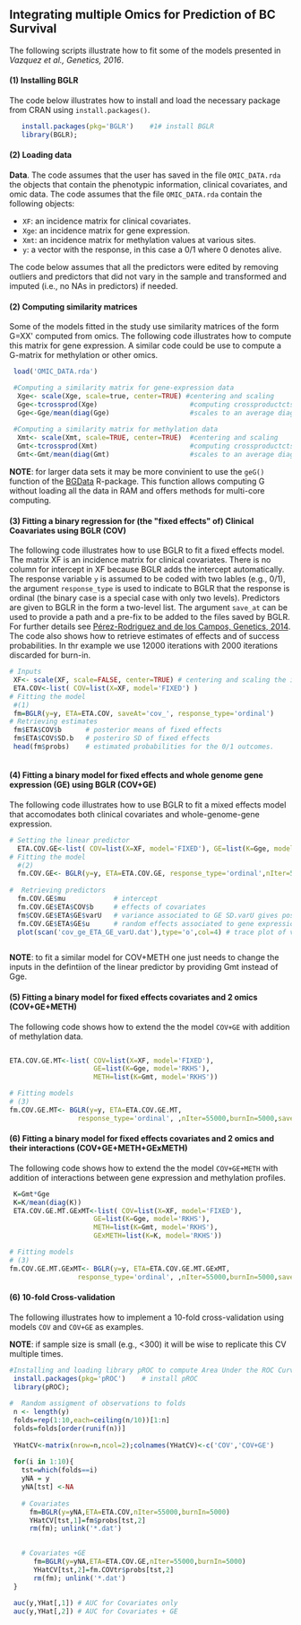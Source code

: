 ## Integrating multiple Omics for Prediction of BC Survival
The following scripts illustrate how to fit some of the models presented in *Vazquez et al., Genetics, 2016*.

#### (1) Installing BGLR
The code below illustrates how to install and load the necessary package from CRAN using `install.packages()`.
```R
   install.packages(pkg='BGLR')    #1# install BGLR
   library(BGLR); 
 ```   

#### (2) Loading data

**Data**. The code assumes that the user has saved in the file `OMIC_DATA.rda` the objects that contain the phenotypic information, clinical covariates, and omic data. The code assumes that the file `OMIC_DATA.rda` contain the following objects:
   * `XF`: an incidence matrix for clinical covariates.
   * `Xge`: an incidence matrix for gene expression. 
   * `Xmt`: an incidence matrix for methylation values at various sites.
   * `y`: a vector with the response, in this case a 0/1 where 0 denotes alive.

The code below assumes that all the predictors were edited by removing outliers and predictors that did not vary in the sample and transformed and imputed (i.e., no NAs in predictors) if needed.

 
#### (2) Computing similarity matrices
 Some of the models fitted in the study use similarity matrices of the form G=XX' computed from omics. The following code illustrates how to compute this matrix for gene expression. A similar code could be use to compute a G-matrix for methylation or other omics.
 
 ```R 
  load('OMIC_DATA.rda')

  #Computing a similarity matrix for gene-expression data
   Xge<- scale(Xge, scale=true, center=TRUE) #centering and scaling
   Gge<-tcrossprod(Xge)                       #computing crossproductcts
   Gge<-Gge/mean(diag(Gge)                    #scales to an average diagonal value of 1.
   
  #Computing a similarity matrix for methylation data
   Xmt<- scale(Xmt, scale=TRUE, center=TRUE)  #centering and scaling
   Gmt<-tcrossprod(Xmt)                       #computing crossproductcts
   Gmt<-Gmt/mean(diag(Gmt)                    #scales to an average diagonal value of 1.
```
 
**NOTE**: for larger data sets it may be more convinient to use the `geG()` function of the [BGData](https://github.com/quantgen/BGData) R-package. This function allows computing G without loading all the data in RAM and offers methods for multi-core computing. 


#### (3)  Fitting a binary regression for (the "fixed effects" of) Clinical Coavariates using BGLR (COV)

The following code illustrates how to use BGLR to fit a fixed effects model. The matrix XF is an incidence matrix for clinical covariates. There is no column for intercept in XF because BGLR adds the intercept automatically. The response variable `y` is assumed to be coded with two lables (e.g., 0/1), the argument `response_type` is used to indicate to BGLR that the response is ordinal (the binary case is a special case with only two levels). Predictors are given to BGLR in the form a two-level list. The argument `save_at` can be used to provide a path and a pre-fix to be added to the files saved by BGLR. For further details see [Pérez-Rodriguez and de los Campos, Genetics, 2014](http://www.genetics.org/content/genetics/198/2/483.full.pdf). The code also shows how to retrieve estimates of effects and of success probabilities. In thr example we use 12000 iterations with 2000 iterations discarded for burn-in. 

```R
# Inputs
 XF<- scale(XF, scale=FALSE, center=TRUE) # centering and scaling the incidence matrix for fixed effects.
 ETA.COV<-list( COV=list(X=XF, model='FIXED') )
# Fitting the model
 #(1)  
 fm=BGLR(y=y, ETA=ETA.COV, saveAt='cov_', response_type='ordinal')
# Retrieving estimates
 fm$ETA$COV$b      # posterior means of fixed effects
 fm$ETA$COV$SD.b   # posteriro SD of fixed effects
 head(fm$probs)    # estimated probabilities for the 0/1 outcomes.
 
```

#### (4)  Fitting a binary model for fixed effects and whole genome gene expression (GE) using BGLR (COV+GE)

The following code illustrates how to use BGLR to fit a mixed effects model that accomodates both clinical covariates and whole-genome-gene expression. 

```R
# Setting the linear predictor
  ETA.COV.GE<-list( COV=list(X=XF, model='FIXED'), GE=list(K=Gge, model='RKHS'))
# Fitting the model
  #(2)
  fm.COV.GE<- BGLR(y=y, ETA=ETA.COV.GE, response_type='ordinal',nIter=55000,burnIn=5000,saveAt='cov_ge_')
  
#  Retrieving predictors
  fm.COV.GE$mu            # intercept
  fm.COV.GE$ETA$COV$b     # effects of covariates
  fm$COV.GE$ETA$GE$varU   # variance associated to GE SD.varU gives posterior SD
  fm.COV.GE$ETA$GE$u      # random effects associated to gene expression
  plot(scan('cov_ge_ETA_GE_varU.dat'),type='o',col=4) # trace plot of variance of GE.
  
```

**NOTE**: to fit a similar model for COV+METH one just needs to change the inputs in the defintiion of the linear predictor by providing Gmt instead of Gge.

#### (5)  Fitting a binary model for fixed effects covariates and 2 omics (COV+GE+METH)
The following code shows how to extend the the model `COV+GE` with addition of methylation data.

```R

ETA.COV.GE.MT<-list( COV=list(X=XF, model='FIXED'),
                     GE=list(K=Gge, model='RKHS'),
                     METH=list(K=Gmt, model='RKHS'))

# Fitting models 
# (3) 
fm.COV.GE.MT<- BGLR(y=y, ETA=ETA.COV.GE.MT, 
                 response_type='ordinal', ,nIter=55000,burnIn=5000,saveAt='cov_ge_mt_')
```

#### (6)  Fitting a binary model for fixed effects covariates and 2 omics and their interactions (COV+GE+METH+GExMETH)
The following code shows how to extend the the model `COV+GE+METH` with addition of interactions between gene expression and methylation profiles.

```R
 K=Gmt*Gge
 K=K/mean(diag(K))
 ETA.COV.GE.MT.GExMT<-list( COV=list(X=XF, model='FIXED'),
                     GE=list(K=Gge, model='RKHS'),
                     METH=list(K=Gmt, model='RKHS'),
                     GExMETH=list(K=K, model='RKHS'))

# Fitting models 
# (3) 
fm.COV.GE.MT.GExMT<- BGLR(y=y, ETA=ETA.COV.GE.MT.GExMT, 
                 response_type='ordinal', ,nIter=55000,burnIn=5000,saveAt='cov_ge_mt_gexmt')
```

#### (6) 10-fold Cross-validation

The following illustrates how to implement a 10-fold cross-validation using models `COV` and `COV+GE` as examples.

**NOTE**: if sample size is small (e.g., <300) it will be wise to replicate this CV multiple times.

```R
#Installing and loading library pROC to compute Area Under the ROC Curve.
 install.packages(pkg='pROC')    # install pROC
 library(pROC);
 
#  Random assigment of observations to folds
 n <- length(y)
 folds=rep(1:10,each=ceiling(n/10))[1:n]
 folds=folds[order(runif(n))]
 
 YHatCV<-matrix(nrow=n,ncol=2);colnames(YHatCV)<-c('COV','COV+GE')
 
 for(i in 1:10){
   tst=which(folds==i)
   yNA = y
   yNA[tst] <-NA
 
   # Covariates
     fm=BGLR(y=yNA,ETA=ETA.COV,nIter=55000,burnIn=5000)
     YHatCV[tst,1]=fm$probs[tst,2]
     rm(fm); unlink('*.dat')     

   
   # Covariates +GE
      fm=BGLR(y=yNA,ETA=ETA.COV.GE,nIter=55000,burnIn=5000)
      YHatCV[tst,2]=fm.COVtr$probs[tst,2]
      rm(fm); unlink('*.dat')
 }
 
 auc(y,YHat[,1]) # AUC for Covariates only
 auc(y,YHat[,2]) # AUC for Covariates + GE
```
